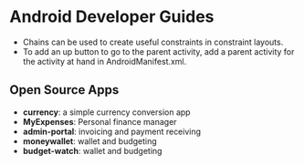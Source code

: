 # Android Developer Guides

* Chains can be used to create useful constraints in constraint layouts.
* To add an up button to go to the parent activity, add a parent activity for the activity at hand in AndroidManifest.xml.

## Open Source Apps

* **currency**: a simple currency conversion app
* **MyExpenses**: Personal finance manager
* **admin-portal**: invoicing and payment receiving
* **moneywallet**: wallet and budgeting
* **budget-watch**: wallet and budgeting
